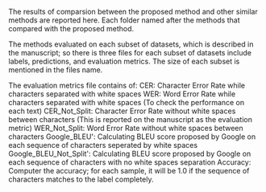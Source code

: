 The results of comparsion between the proposed method and other similar methods are reported here. Each folder named after the methods that compared with the proposed method. 

The methods evaluated on each subset of datasets, which is described in the manuscript; so there is three files for each subset of datasets include labels, predictions, and evaluation metrics. The size of each subset is mentioned in the files name.

The evaluation metrics file contains of:
CER: Character Error Rate while characters separated with white spaces
WER: Word Error Rate while characters separated with white spaces (To check the performance on each text)
CER_Not_Split: Character Error Rate without white spaces between characters (This is reported on the manuscript as the evaluation metric)
WER_Not_Split: Word Error Rate without white spaces between characters
Google_BLEU': Calculating BLEU score proposed by Google on each sequence of characters seperated by white spaces
Google_BLEU_Not_Split': Calculating BLEU score proposed by Google on each sequence of characters with no white spaces separation
Accuracy: Computer the accuracy; for each sample, it will be 1.0 if the sequence of characters matches to the label completely.
